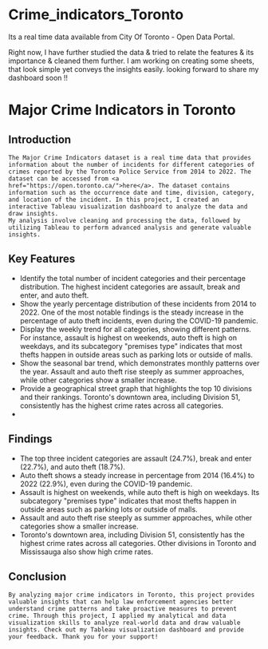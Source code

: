 # Crime_indicators_Toronto
Its a real time data available from City Of Toronto - Open Data Portal. 

Right now, I have further studied the data & tried to relate the features & its importance & cleaned them further.
I am working on creating some sheets, that look simple yet conveys the insights easily. looking forward to share my dashboard soon !!



# Major Crime Indicators in Toronto</title>

## Introduction
	The Major Crime Indicators dataset is a real time data that provides information about the number of incidents for different categories of crimes reported by the Toronto Police Service from 2014 to 2022. The dataset can be accessed from <a href="https://open.toronto.ca/">here</a>. The dataset contains information such as the occurrence date and time, division, category, and location of the incident. In this project, I created an interactive Tableau visualization dashboard to analyze the data and draw insights.
	My analysis involve cleaning and processing the data, followed by utilizing Tableau to perform advanced analysis and generate valuable insights.

## Key Features

* Identify the total number of incident categories and their percentage distribution. The highest incident categories are assault, break and enter, and auto theft.
* Show the yearly percentage distribution of these incidents from 2014 to 2022. One of the most notable findings is the steady increase in the percentage of auto theft incidents, even during the COVID-19 pandemic.
* Display the weekly trend for all categories, showing different patterns. For instance, assault is highest on weekends, auto theft is high on weekdays, and its subcategory "premises type" indicates that most thefts happen in outside areas such as parking lots or outside of malls.
* Show the seasonal bar trend, which demonstrates monthly patterns over the year. Assault and auto theft rise steeply as summer approaches, while other categories show a smaller increase.
* Provide a geographical street graph that highlights the top 10 divisions and their rankings. Toronto's downtown area, including Division 51, consistently has the highest crime rates across all categories.
* 
## Findings
* The top three incident categories are assault (24.7%), break and enter (22.7%), and auto theft (18.7%).
* Auto theft shows a steady increase in percentage from 2014 (16.4%) to 2022 (22.9%), even during the COVID-19 pandemic. 
* Assault is highest on weekends, while auto theft is high on weekdays. Its subcategory "premises type" indicates that most thefts happen in outside areas such as parking lots or outside of malls.
* Assault and auto theft rise steeply as summer approaches, while other categories show a smaller increase.
* Toronto's downtown area, including Division 51, consistently has the highest crime rates across all categories. Other divisions in Toronto and Mississauga also show high crime rates. 

## Conclusion
	By analyzing major crime indicators in Toronto, this project provides valuable insights that can help law enforcement agencies better understand crime patterns and take proactive measures to prevent crime. Through this project, I applied my analytical and data visualization skills to analyze real-world data and draw valuable insights. Check out my Tableau visualization dashboard and provide your feedback. Thank you for your support!

